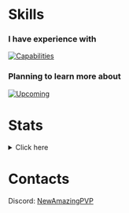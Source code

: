 
# Skills

### I have experience with

[![Capabilities](https://skillicons.dev/icons?i=java,js,py,html,css,cpp,androidstudio,arduino,bash,cloudflare,cmake,discord,bots,eclipse,git,github,githubactions,gradle,idea,jquery,linux,maven,postman,powershell,pr,raspberrypi,regex,replit,visualstudio,vscode,wordpress)](https://skillicons.dev)


### Planning to learn more about

[![Upcoming](https://skillicons.dev/icons?i=kotlin,go,rust,unreal,docker,pytorch,ai,blender,ps)](https://skillicons.dev)

# Stats

<details>
  <summary>Click here</summary>
  
<a href="https://github.com/anuraghazra/github-readme-stats">
<img align="left" height="165em" src="https://github-readme-stats.vercel.app/api?username=NewAmazingPVP&show_icons=true&theme=transparent&count_private=true&langs_count=10" />
</a>
<a href="https://github.com/anuraghazra/convoychat">
<img align="center" src="https://github-readme-stats.vercel.app/api/top-langs/?username=NewAmazingPVP&show_icons=true&theme=transparent&layout=compact" />
</a>

  ![Metrics](/github-metrics.svg)

</details>

# Contacts
Discord: [NewAmazingPVP](https://discord.gg/HVHz9kAu)

